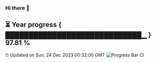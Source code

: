 ### Hi there 👋
⏳ Year progress { █████████████████████████████▁ } 97.81 %
---
⏰ Updated on Sun, 24 Dec 2023 00:32:00 GMT
![Progress Bar CI](https://github.com/Moyi321/Moyi321/workflows/Progress%20Bar%20CI/badge.svg)
